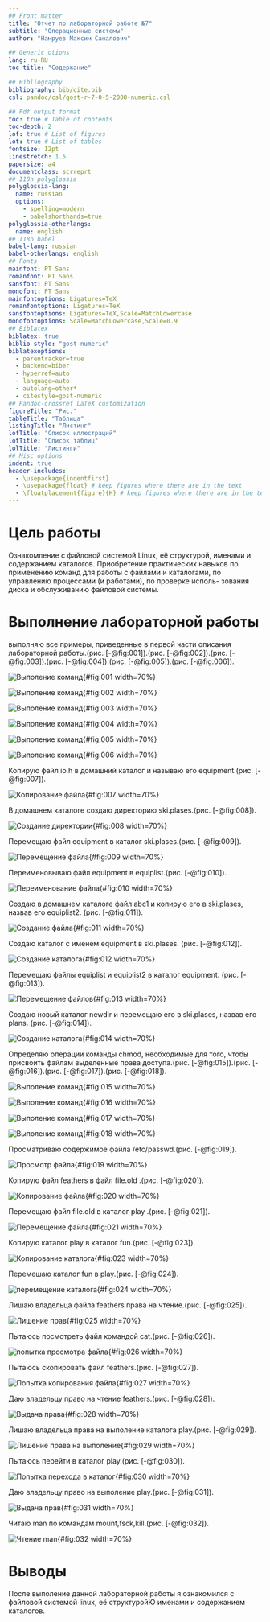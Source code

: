 ```yaml
---
## Front matter
title: "Отчет по лабораторной работе №7"
subtitle: "Операционные системы"
author: "Намруев Максим Саналович"

## Generic otions
lang: ru-RU
toc-title: "Содержание"

## Bibliography
bibliography: bib/cite.bib
csl: pandoc/csl/gost-r-7-0-5-2008-numeric.csl

## Pdf output format
toc: true # Table of contents
toc-depth: 2
lof: true # List of figures
lot: true # List of tables
fontsize: 12pt
linestretch: 1.5
papersize: a4
documentclass: scrreprt
## I18n polyglossia
polyglossia-lang:
  name: russian
  options:
	- spelling=modern
	- babelshorthands=true
polyglossia-otherlangs:
  name: english
## I18n babel
babel-lang: russian
babel-otherlangs: english
## Fonts
mainfont: PT Sans
romanfont: PT Sans
sansfont: PT Sans
monofont: PT Sans
mainfontoptions: Ligatures=TeX
romanfontoptions: Ligatures=TeX
sansfontoptions: Ligatures=TeX,Scale=MatchLowercase
monofontoptions: Scale=MatchLowercase,Scale=0.9
## Biblatex
biblatex: true
biblio-style: "gost-numeric"
biblatexoptions:
  - parentracker=true
  - backend=biber
  - hyperref=auto
  - language=auto
  - autolang=other*
  - citestyle=gost-numeric
## Pandoc-crossref LaTeX customization
figureTitle: "Рис."
tableTitle: "Таблица"
listingTitle: "Листинг"
lofTitle: "Список иллюстраций"
lotTitle: "Список таблиц"
lolTitle: "Листинги"
## Misc options
indent: true
header-includes:
  - \usepackage{indentfirst}
  - \usepackage{float} # keep figures where there are in the text
  - \floatplacement{figure}{H} # keep figures where there are in the text
---
```


# Цель работы

Ознакомление с файловой системой Linux, её структурой, именами и содержанием
каталогов. Приобретение практических навыков по применению команд для работы
с файлами и каталогами, по управлению процессами (и работами), по проверке исполь-
зования диска и обслуживанию файловой системы.


# Выполнение лабораторной работы

выполняю все примеры, приведенные в первой части описания лабораторной работы.(рис. [-@fig:001]).(рис. [-@fig:002]).(рис. [-@fig:003]).(рис. [-@fig:004]).(рис. [-@fig:005]).(рис. [-@fig:006]).

![Выполение команд](image/1.png){#fig:001 width=70%}

![Выполение команд](image/2.png){#fig:002 width=70%}

![Выполение команд](image/3.png){#fig:003 width=70%}

![Выполение команд](image/4.png){#fig:004 width=70%}

![Выполение команд](image/5.png){#fig:005 width=70%}

![Выполение команд](image/6.png){#fig:006 width=70%}

Копирую файл io.h в домашний каталог и называю его equipment.(рис. [-@fig:007]).

![Копирование файла](image/7.png){#fig:007 width=70%}

В домашнем каталоге создаю директорию ski.plases.(рис. [-@fig:008]).

![Создание директории](image/8.png){#fig:008 width=70%}

Перемещаю файл equipment в каталог ski.plases.(рис. [-@fig:009]).

![Перемещение файла](image/9.png){#fig:009 width=70%}

Переименовываю файл equipment в equiplist.(рис. [-@fig:010]).

![Переименование файла](image/10.png){#fig:010 width=70%}

Создаю в домашнем каталоге файл abc1 и копирую его в ski.plases, назвав его equiplist2. (рис. [-@fig:011]).

![Создание файла](image/11.png){#fig:011 width=70%}

Создаю каталог с именем equipment в ski.plases. (рис. [-@fig:012]).

![Создание каталога](image/12.png){#fig:012 width=70%}

Перемещаю файлы equiplist и equiplist2 в каталог equipment. (рис. [-@fig:013]).

![Перемещение файлов](image/13.png){#fig:013 width=70%}

Создаю новый каталог newdir и перемещаю его в ski.plases, назвав его plans. (рис. [-@fig:014]).

![Создание каталога](image/14.png){#fig:014 width=70%}

Определяю операции команды chmod, необходимые для того, чтобы присвоить файлам выделенные права доступа.(рис. [-@fig:015]).(рис. [-@fig:016]).(рис. [-@fig:017]).(рис. [-@fig:018]).

![Выполение команд](image/15.png){#fig:015 width=70%}

![Выполение команд](image/16.png){#fig:016 width=70%}

![Выполение команд](image/17.png){#fig:017 width=70%}

![Выполение команд](image/18.png){#fig:018 width=70%}

Просматриваю содержимое файла /etc/passwd.(рис. [-@fig:019]).

![Просмотр файла](image/19.png){#fig:019 width=70%}

Копирую файл feathers в файл file.old .(рис. [-@fig:020]).

![Копирование файла](image/20.png){#fig:020 width=70%}

Перемещаю файл file.old в каталог play .(рис. [-@fig:021]).

![Перемещение файла](image/21.png){#fig:021 width=70%}

Копирую каталог play в каталог fun.(рис. [-@fig:023]).

![Копирование каталога](image/23.png){#fig:023 width=70%}

Перемешаю каталог fun в play.(рис. [-@fig:024]).

![перемещение каталога](image/24.png){#fig:024 width=70%}

Лишаю владельца файла feathers права на чтение.(рис. [-@fig:025]).

![Лишение прав](image/25.png){#fig:025 width=70%}

Пытаюсь посмотреть файл командой cat.(рис. [-@fig:026]).

![попытка просмотра файла](image/26.png){#fig:026 width=70%}

Пытаюсь скопировать файл feathers.(рис. [-@fig:027]).

![Попытка копирования файла](image/27.png){#fig:027 width=70%}

Даю владельцу право на чтение feathers.(рис. [-@fig:028]).

![Выдача права](image/28.png){#fig:028 width=70%}

Лишаю владельца права на выполение каталога play.(рис. [-@fig:029]).

![Лишение права на выполение](image/29.png){#fig:029 width=70%}

Пытаюсь перейти в каталог play.(рис. [-@fig:030]).

![Попытка перехода в каталог](image/30.png){#fig:030 width=70%}

Даю владельцу право на выполение play.(рис. [-@fig:031]).

![Выдача прав](image/31.png){#fig:031 width=70%}

Читаю man по командам mount,fsck,kill.(рис. [-@fig:032]).

![Чтение man](image/32.png){#fig:032 width=70%}


# Выводы

После выполение данной лабораторной работы я ознакомился с файловой системой linux, её структуройЮ именами и содержанием каталогов.

